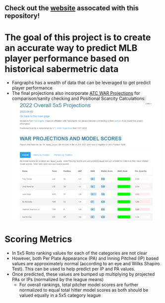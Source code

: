 ## Check out the [website](https://dissipation.github.io/DarshDSPortfolio/) assocated with this repository!
# The goal of this project is to create an accurate way to predict MLB player performance based on historical sabermetric data
* Fangraphs has a wealth of data that can be leveraged to get predict player performance
* The final projections also incorporate [ATC WAR Projections](https://www.fangraphs.com/projections.aspx?pos=all&stats=bat&type=atc&team=0&lg=all&players=0) for comparison/sanity checking and Positional Scarcity Calculations:
![Projections](https://github.com/dissipation/Fantasy-Baseball/blob/master/Images%20for%20Readme/ImageforGH.PNG)

# Scoring Metrics
* In 5x5 Roto ranking values for each of the categories are not clear
* However, both Per Plate Appearance (PA) and Inning Pitched (IP) based values are approximately normal (according to an eye and Wilks Shapiro Test). This can be used to help predict per IP and PA values.
* Once predicted, these values are bumped up multiplying by projected PAs or IPs (normalized by the league means)
    * For overall rankings, total pitcher model scores are further normalized to equal total hitter model scores as both should be valued equally in a 5x5 category league
